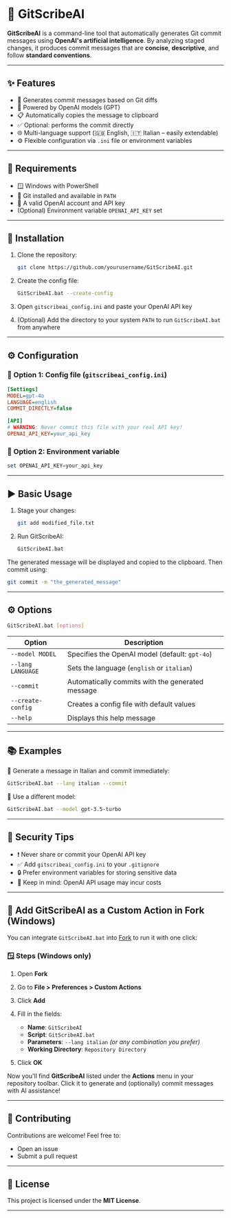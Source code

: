 # 🤖 GitScribeAI

**GitScribeAI** is a command-line tool that automatically generates Git commit messages using **OpenAI's artificial intelligence**.
By analyzing staged changes, it produces commit messages that are **concise**, **descriptive**, and follow **standard conventions**.

---

## ✨ Features

* 📄 Generates commit messages based on Git diffs
* 🧠 Powered by OpenAI models (GPT)
* 📋 Automatically copies the message to clipboard
* ✅ Optional: performs the commit directly
* 🌐 Multi-language support (🇬🇧 English, 🇮🇹 Italian – easily extendable)
* ⚙️ Flexible configuration via `.ini` file or environment variables

---

## 🧰 Requirements

* 🪟 Windows with PowerShell
* 🧬 Git installed and available in `PATH`
* 🔐 A valid OpenAI account and API key
* (Optional) Environment variable `OPENAI_API_KEY` set

---

## 🚀 Installation

1. Clone the repository:

   ```bash
   git clone https://github.com/yourusername/GitScribeAI.git
   ```

2. Create the config file:

   ```bash
   GitScribeAI.bat --create-config
   ```

3. Open `gitscribeai_config.ini` and paste your OpenAI API key

4. (Optional) Add the directory to your system `PATH` to run `GitScribeAI.bat` from anywhere

---

## ⚙️ Configuration

### 📁 Option 1: Config file (`gitscribeai_config.ini`)

```ini
[Settings]
MODEL=gpt-4o
LANGUAGE=english
COMMIT_DIRECTLY=false

[API]
# WARNING: Never commit this file with your real API key!
OPENAI_API_KEY=your_api_key
```

### 🌱 Option 2: Environment variable

```powershell
set OPENAI_API_KEY=your_api_key
```

---

## ▶️ Basic Usage

1. Stage your changes:

   ```bash
   git add modified_file.txt
   ```

2. Run GitScribeAI:

   ```bash
   GitScribeAI.bat
   ```

The generated message will be displayed and copied to the clipboard.
Then commit using:

```bash
git commit -m "the_generated_message"
```

---

## ⚙️ Options

```bash
GitScribeAI.bat [options]
```

| Option            | Description                                      |
| ----------------- | ------------------------------------------------ |
| `--model MODEL`   | Specifies the OpenAI model (default: `gpt-4o`)   |
| `--lang LANGUAGE` | Sets the language (`english` or `italian`)       |
| `--commit`        | Automatically commits with the generated message |
| `--create-config` | Creates a config file with default values        |
| `--help`          | Displays this help message                       |

---

## 📚 Examples

🔸 Generate a message in Italian and commit immediately:

```bash
GitScribeAI.bat --lang italian --commit
```

🔸 Use a different model:

```bash
GitScribeAI.bat --model gpt-3.5-turbo
```

---

## 🔐 Security Tips

* ❗ Never share or commit your OpenAI API key
* ✅ Add `gitscribeai_config.ini` to your `.gitignore`
* 🔒 Prefer environment variables for storing sensitive data
* 💸 Keep in mind: OpenAI API usage may incur costs

---

## 🧩 Add GitScribeAI as a Custom Action in Fork (Windows)

You can integrate `GitScribeAI.bat` into [Fork](https://git-fork.com) to run it with one click:

### 🪟 Steps (Windows only)

1. Open **Fork**

2. Go to **File > Preferences > Custom Actions**

3. Click **Add**

4. Fill in the fields:

   * **Name**: `GitScribeAI`
   * **Script**: `GitScribeAI.bat`
   * **Parameters**: `--lang italian` *(or any combination you prefer)*
   * **Working Directory**: `Repository Directory`

5. Click **OK**

Now you'll find **GitScribeAI** listed under the **Actions** menu in your repository toolbar. Click it to generate and (optionally) commit messages with AI assistance!

---

## 🤝 Contributing

Contributions are welcome!
Feel free to:

* Open an issue
* Submit a pull request

---

## 📜 License

This project is licensed under the **MIT License**.

---
